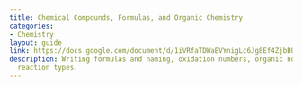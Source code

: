 ```yaml
---
title: Chemical Compounds, Formulas, and Organic Chemistry
categories:
- Chemistry
layout: guide
link: https://docs.google.com/document/d/1iVRfaTDWaEVYnigLc6Jg8Ef4ZjbBUlcdVoZnFCmI_5E/
description: Writing formulas and naming, oxidation numbers, organic nomenclature,
  reaction types.
---
```


